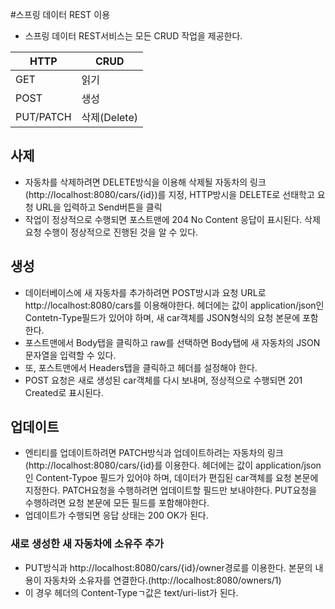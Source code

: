 #스프링 데이터 REST 이용
- 스프링 데이터 REST서비스는 모든 CRUD 작업을 제공한다.



|	HTTP		|	CRUD		|
|	---			| 	---			|
|	GET	 		| 	읽기			|
|	POST 		| 	생성			|
|	PUT/PATCH 	| 	삭제(Delete)	|

## 사제
- 자동차를 삭제하려면 DELETE방식을 이용해 삭제될 자동차의 링크(http://localhost:8080/cars/{id})를 지정, HTTP방시을 DELETE로 선태학고 요청 URL을 입력하고 Send버튼을 클릭
- 작업이 정상적으로 수행되면 포스트맨에 204 No Content 응답이 표시된다. 삭제 요청 수행이 정상적으로 진행된 것을 알 수 있다.

## 생성
- 데이터베이스에 새 자동차를 추가하려면 POST방시과 요청 URL로 http://localhost:8080/cars를 이용해야한다. 헤더에는 값이 application/json인 Contetn-Type필드가 있어야 하며,
새 car객체를 JSON형식의 요청 본문에 포함한다.
- 포스트맨에서 Body탭을 클릭하고 raw를 선택하면 Body탭에 새 자동차의 JSON문자열을 입력할 수 있다.
- 또, 포스트맨에서 Headers탭을 클릭하고 헤더를 설정해야 한다.
- POST 요청은 새로 생성된 car객체를 다시 보내며, 정상적으로 수행되면 201 Created로 표시된다.

## 업데이트
- 엔티티를 업데이트하려면 PATCH방식과 업데이트하려는 자동차의 링크(http://localhost:8080/cars/{id}를 이용한다. 헤더에는 값이 application/json인 Content-Typoe 필드가 있어야 하며, 데이터가 편집된 car객체를 요청 본문에 지정한다. PATCH요청을 수행하려면 업데이트할 필드만 보내야한다. PUT요청을 수행하려면 요청 본문에 모든 필드를 포함해야한다.
- 업데이트가 수행되면 응답 상태는 200 OK가 된다.

### 새로 생성한 새 자동차에 소유주 추가
- PUT방식과 http://localhost:8080/cars/{id}/owner경로를 이용한다. 본문의 내용이 자동차와 소유자를 연결한다.(http://localhost:8080/owners/1)
- 이 경우 헤더의 Content-Typeㄱ값은 text/uri-list가 된다.